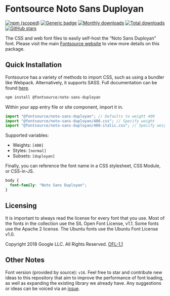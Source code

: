 # Fontsource Noto Sans Duployan

[![npm (scoped)](https://img.shields.io/npm/v/@fontsource/noto-sans-duployan?color=brightgreen)](https://www.npmjs.com/package/@fontsource/noto-sans-duployan) [![Generic badge](https://img.shields.io/badge/fontsource-passing-brightgreen)](https://github.com/fontsource/fontsource) [![Monthly downloads](https://badgen.net/npm/dm/@fontsource/noto-sans-duployan)](https://github.com/fontsource/fontsource) [![Total downloads](https://badgen.net/npm/dt/@fontsource/noto-sans-duployan)](https://github.com/fontsource/fontsource) [![GitHub stars](https://img.shields.io/github/stars/fontsource/fontsource.svg?style=social&label=Star)](https://github.com/fontsource/fontsource/stargazers)

The CSS and web font files to easily self-host the “Noto Sans Duployan” font. Please visit the main [Fontsource website](https://fontsource.org/fonts/noto-sans-duployan) to view more details on this package.

## Quick Installation

Fontsource has a variety of methods to import CSS, such as using a bundler like Webpack. Alternatively, it supports SASS. Full documentation can be found [here](https://fontsource.org/docs/getting-started/introduction).

```javascript
npm install @fontsource/noto-sans-duployan
```

Within your app entry file or site component, import it in.

```javascript
import "@fontsource/noto-sans-duployan"; // Defaults to weight 400
import "@fontsource/noto-sans-duployan/400.css"; // Specify weight
import "@fontsource/noto-sans-duployan/400-italic.css"; // Specify weight and style

```

Supported variables:
- Weights: `[400]`
- Styles: `[normal]`
- Subsets: `[duployan]`

Finally, you can reference the font name in a CSS stylesheet, CSS Module, or CSS-in-JS.

```css
body {
  font-family: "Noto Sans Duployan";
}
```

## Licensing
It is important to always read the license for every font that you use.
Most of the fonts in the collection use the SIL Open Font License, v1.1. Some fonts use the Apache 2 license. The Ubuntu fonts use the Ubuntu Font License v1.0.

Copyright 2018 Google LLC. All Rights Reserved.
[OFL-1.1](http://scripts.sil.org/OFL)

## Other Notes
Font version (provided by source): `v16`.
Feel free to star and contribute new ideas to this repository that aim to improve the performance of font loading, as well as expanding the existing library we already have. Any suggestions or ideas can be voiced via an [issue](https://github.com/fontsource/fontsource/issues).